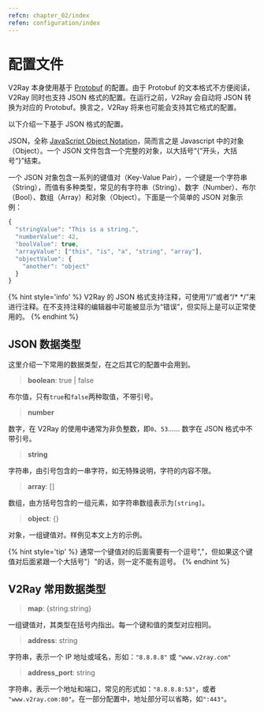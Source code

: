 ```yaml
---
refcn: chapter_02/index
refen: configuration/index
---
```


# 配置文件

V2Ray 本身使用基于 [Protobuf](https://developers.google.com/protocol-buffers/) 的配置。由于 Protobuf 的文本格式不方便阅读，V2Ray 同时也支持 JSON 格式的配置。在运行之前，V2Ray 会自动将 JSON 转换为对应的 Protobuf。换言之，V2Ray 将来也可能会支持其它格式的配置。

以下介绍一下基于 JSON 格式的配置。

JSON，全称 [JavaScript Object Notation](https://en.wikipedia.org/wiki/JSON)，简而言之是 Javascript 中的对象（Object）。一个 JSON 文件包含一个完整的对象，以大括号“{”开头，大括号“}”结束。

一个 JSON 对象包含一系列的键值对（Key-Value Pair），一个键是一个字符串（String），而值有多种类型，常见的有字符串（String）、数字（Number）、布尔（Bool）、数组（Array）和对象（Object）。下面是一个简单的 JSON 对象示例：

```javascript
{
  "stringValue": "This is a string.",
  "numberValue": 42,
  "boolValue": true,
  "arrayValue": ["this", "is", "a", "string", "array"],
  "objectValue": {
    "another": "object"
  }
}
```

{% hint style='info' %}
V2Ray 的 JSON 格式支持注释，可使用“//”或者“/\* \*/”来进行注释。在不支持注释的编辑器中可能被显示为“错误”，但实际上是可以正常使用的。
{% endhint %}

## JSON 数据类型

这里介绍一下常用的数据类型，在之后其它的配置中会用到。

> **boolean**: true | false

布尔值，只有`true`和`false`两种取值，不带引号。

> **number**

数字，在 V2Ray 的使用中通常为非负整数，即`0`、`53`…… 数字在 JSON 格式中不带引号。

> **string**

字符串，由引号包含的一串字符，如无特殊说明，字符的内容不限。

> **array**: []

数组，由方括号包含的一组元素，如字符串数组表示为`[string]`。

> **object**: {}

对象，一组键值对。样例见本文上方的示例。

{% hint style='tip' %}
通常一个键值对的后面需要有一个逗号","，但如果这个键值对后面紧跟一个大括号"｝"的话，则一定不能有逗号。
{% endhint %}

## V2Ray 常用数据类型

> **map**: \{string:string\}

一组键值对，其类型在括号内指出。每一个键和值的类型对应相同。

> **address**: string

字符串，表示一个 IP 地址或域名，形如：`"8.8.8.8"` 或 `"www.v2ray.com"`

> **address_port**: string

字符串，表示一个地址和端口，常见的形式如：`"8.8.8.8:53"`，或者 `"www.v2ray.com:80"`。在一部分配置中，地址部分可以省略，如`":443"`。
